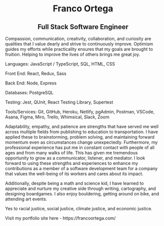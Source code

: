 <div>
    <h1 align="center">Franco Ortega</h1>
    <h2 align="center">Full Stack Software Engineer</h2>
</div>
  
<p>
Compassion, communication, creativity, collaboration, and curiosity are qualities that I value dearly and strive to continuously improve. Optimism guides my efforts while practicality ensures that my goals are brought to fruition. Helping to improve the lives of others brings me great joy.
</p>

<div>
    <p>Languages: JavaScript / TypeScript, SQL, HTML, CSS</p>
    <p>Front End: React, Redux, Sass</p>
    <p>Back End: Node, Express</p>
    <p>Databases: PostgreSQL</p>
    <p>Testing: Jest, QUnit, React Testing Library, Supertest</p>
    <p>Tools/Services:</u> Git, GitHub, Heroku, Netlify, pgAdmin, Postman, VSCode, Asana, Figma, Miro, Trello, Whimsical, Slack, Zoom</p>
</div>

<p>
    Adaptability, empathy, and patience are strengths that have served me well across multiple fields from publishing to education to transportation. I have applied these to brainstorming, problem solving, and maintaining forward momentum even as circumstances change unexpectedly. Furthermore, my professional experience has put me in constant contact with people of all ages and from many walks of life. This has given me tremendous opportunity to grow as a communicator, listener, and mediator. I look forward to using these strengths and experiences to enhance my contributions as a member of a software development team for a company that values the well-being of its workers and cares about its impact.
</p>
<p>
Additionally, despite being a math and science kid, I have learned to appreciate and nurture my creative side through writing, cartography, and designing boardgames. I also enjoy bouldering, getting around on bike, and attending art events.
</p>
<p>
Yes to racial justice, social justice, climate justice, and economic justice.
</p>
<p>
    Visit my portfolio site here - https://francoortega.com/
</p>

<!--
**franco-ortega/franco-ortega** is a ✨ _special_ ✨ repository because its `README.md` (this file) appears on your GitHub profile.

Here are some ideas to get you started:

- 🔭 I’m currently working on ...
- 🌱 I’m currently learning ...
- 👯 I’m looking to collaborate on ...
- 🤔 I’m looking for help with ...
- 💬 Ask me about ...
- 📫 How to reach me: ...
- 😄 Pronouns: ...
- ⚡ Fun fact: ...
-->

